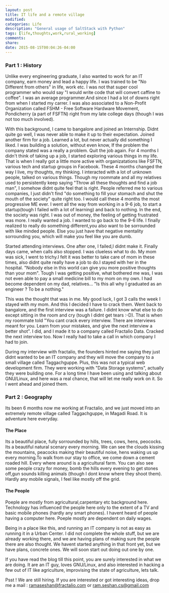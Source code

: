 ```yaml
---
layout: post
title: IT life and a remote village
modified:
categories: Life
description: "General usage of SaltStack with Python"
tags: [life,thoughts,work,rural_working]
comments:
share:
date: 2015-08-15T00:04:26-04:00
---
```


### Part 1 : History

Unlike every engineering graduate, I also wanted to work for an IT company, earn money and lead a happy life. I was trained to be "No Different from others" in life, work etc. I was not that super cool programmer who would say "I would write code that will convert caffine to coffee". I was an average programmer.And since I had a lot of downs right from when I started my carrer. I was also associated to a Non-Profit Organization called FSHM - Free Software Hardware Movement, Pondicherry (a part of FSFTN) right from my late college days (though I was not too much involved).

With this background, I came to bangalore and joined an Internship. Didnt quite go well, I was never able to make it up to their expectation. Joined another firm for a job. Learned a lot, but never actually did something I liked. I was building a solution, without even know, If the problem the company stated was a really a problem. Quit the job again. For 4 months I didn't think of taking up a job, I started exploring various things in my life. That is when I really got a little more active with organizatations like FSFTN, various tech and startup groups in Facebook. These 4 months changed the way I live, my thoughts, my thinking. I interacted with a lot of unknown people, talked on various things. Though my roommate and all my relatives used to persistently keep saying "Throw all these thoughts and find a job man", I somehow didnt quite feel that is right. People referred me to various companies, I just didn't find "do something to fill your stomach and shut the mouth of the society" quite right too. I would call these 4 months the most progressive ME ever. I went all the way from working in a 9-6 job, to start a startup(tough I failed with a lot of learning) and back to nothing. In the end, the society was right. I was out of money, the feeling of getting frustrated was more. I really wanted a job. I wanted to go back to the 9-6 life. I finally realized to really do something different,you also want to be sorrounded with like minded people. Else you just have that negative mentality sorrounding you, which will make you feel like you are dumb.

Started attending interviews. One after one, I failed,I didnt make it. Finally days came, when calls also stopped. I was clueless what to do. My mom was sick, I went to trichy.I felt it was better to take care of mom in these times, also didnt quite really have a job to do.I stayed with her in the hospital. "Nobody else in this world can give you more positive thoughts than your mom". Tough I was getting positive, what bothered me was, I was not even able to pay a small medicine bill to my mom on my own. I had become dependent on my dad, relatives... "Is this all why I graduated as an engineer ? To be a nothing."

This was the thought that was in me. My good luck, I got 3 calls the week I stayed with my mom. And this I decided I have to crack them. Went back to bangalore, and the first interview was a failure. I didnt know what else to do except sitting in the room and cry (tough I didnt get tears :-D). That is when my roommate told "You cant crack every interview. There are interviews meant for you. Learn from your mistakes, and give the next interview a better shot".
I did, and I made it to a company called Fractalio Data. Cracked the next interview too. Now I really had to take a call in which company I had to join.

During my interview with fractalio, the founders hinted me saying they just didnt wanted to be an IT company and they will move the company to a small village called Taggachguppe. Plus, this was not a typical web development firm. They were working with "Data Storage systems", actually they were building one. For a long time I have been using and talking about GNU/Linux, and here was a real chance, that will let me really work on it. So I went ahead and joined them. 

### Part 2 : Geography
Its been 6 months now me working at Fractalio, and we just moved into an extremely remote village called Taggachguppe, in Magadi Road. It is adventure here everyday.

#### The Place

Its a beautiful place, fully sorrounded by hills, trees, cows, hens, peococks. Its a  beautiful natural scenary every morning. We can see the clouds kissing the mountains, peacocks making their beautiful noise, hens waking us up every morning.To walk from our stay to office, we come down a cement roaded hill. Every where around is a agricultural farm. You can also see some people crazy for money, bomb the hills every evening to get stones off,gun sounds killing animals (though I dont know where they shoot them). Hardly any mobile signals, I feel like mostly off the grid. 

#### The People

Poeple are mostly from agricultural,carpentary etc background here. Technology has influenced the people here only to the extent of a TV and basic mobile phones (hardly any smart phones). I havent heard of people having a computer here. Poeple mostly are dependent on daily wages.

Being in a place like this, and running an IT company is not as easy as running it in a Urban Center. I did not complete the whole stuff, but we are already working there, and we are having plans of making sure the people there are also thought. We havent started anything in that front yet, but we have plans, concrete ones. We will soon start out doing out one by one.

If you have read the blog till this point, you are surely interested in what we are doing. It are an IT guy, loves GNU/Linux, and also interested in hacking a few out of IT like agriculture, improvising the state of agriculture, lets talk.

Psst ! We are still hiring. If you are interested or got interesting ideas, drop me a mail : ramaseshan@fractalio.com or ram.seshan.cs@gmail.com
